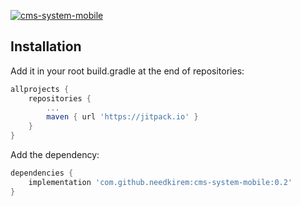 [![cms-system-mobile](https://jitpack.io/v/needkirem/cms-system-mobile.svg)](https://jitpack.io/#needkirem/cms-system-mobile)

## Installation
Add it in your root build.gradle at the end of repositories:
```gradle
allprojects {
    repositories {
        ...
        maven { url 'https://jitpack.io' }
    }
}
```

Add the dependency:
```gradle
dependencies {
    implementation 'com.github.needkirem:cms-system-mobile:0.2'
}
```